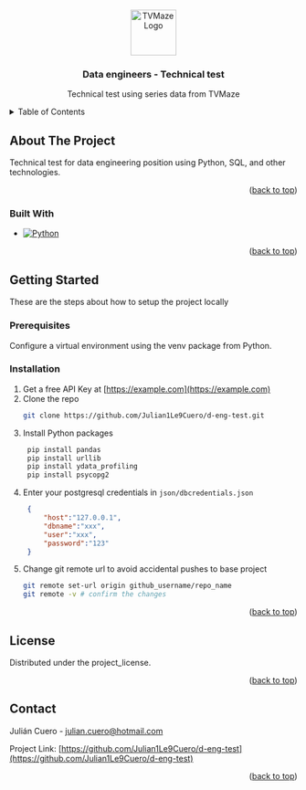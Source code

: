
<!-- Improved compatibility of back to top link: See: https://github.com/othneildrew/Best-README-Template/pull/73 -->
<a id="readme-top"></a>
<!--
*** Thanks for checking out the Best-README-Template. If you have a suggestion
*** that would make this better, please fork the repo and create a pull request
*** or simply open an issue with the tag "enhancement".
*** Don't forget to give the project a star!
*** Thanks again! Now go create something AMAZING! :D
-->



<!-- PROJECT SHIELDS -->
<!--
*** I'm using markdown "reference style" links for readability.
*** Reference links are enclosed in brackets [ ] instead of parentheses ( ).
*** See the bottom of this document for the declaration of the reference variables
*** for contributors-url, forks-url, etc. This is an optional, concise syntax you may use.
*** https://www.markdownguide.org/basic-syntax/#reference-style-links
-->
<!-- [![Contributors][contributors-shield]][contributors-url]
[![Forks][forks-shield]][forks-url]
[![Stargazers][stars-shield]][stars-url]
[![Issues][issues-shield]][issues-url]
[![project_license][license-shield]][license-url]
[![LinkedIn][linkedin-shield]][linkedin-url] -->



<!-- PROJECT LOGO -->
<br />
<div align="center">
  <a href="https://github.com/Julian1Le9Cuero/d-eng-test">
    <img src="https://www.google.com/url?sa=i&url=https%3A%2F%2Fwebcatalog.io%2Fes%2Fapps%2Ftvmaze&psig=AOvVaw0BfrjAgSb3HTxKtNLCWkiJ&ust=1739222931775000&source=images&cd=vfe&opi=89978449&ved=0CBQQjRxqFwoTCODm6rrEt4sDFQAAAAAdAAAAABAE" alt="TVMaze Logo" width="80" height="80">
  </a>

<h3 align="center">Data engineers - Technical test</h3>

  <p align="center">
    Technical test using series data from TVMaze
    <br />
    <!-- <a href="https://github.com/Julian1Le9Cuero/d-eng-test">View Demo</a>
    &middot;
    <a href="https://github.com/Julian1Le9Cuero/d-eng-test/issues/new?labels=bug&template=bug-report---.md">Report Bug</a>
    &middot;
    <a href="https://github.com/Julian1Le9Cuero/d-eng-test/issues/new?labels=enhancement&template=feature-request---.md">Request Feature</a> -->
  </p>
</div>



<!-- TABLE OF CONTENTS -->
<details>
  <summary>Table of Contents</summary>
  <ol>
    <li>
      <a href="#about-the-project">About The Project</a>
      <ul>
        <li><a href="#built-with">Built With</a></li>
      </ul>
    </li>
    <li>
      <a href="#getting-started">Getting Started</a>
      <ul>
        <li><a href="#prerequisites">Prerequisites</a></li>
        <li><a href="#installation">Installation</a></li>
      </ul>
    </li>
    <li><a href="#usage">Usage</a></li>
    <li><a href="#roadmap">Roadmap</a></li>
    <li><a href="#contributing">Contributing</a></li>
    <li><a href="#license">License</a></li>
    <li><a href="#contact">Contact</a></li>
  </ol>
</details>



<!-- ABOUT THE PROJECT -->
## About The Project

Technical test for data engineering position using Python, SQL, and other technologies.

<p align="right">(<a href="#readme-top">back to top</a>)</p>



### Built With

* [![Python][Python]][Python-url]

<p align="right">(<a href="#readme-top">back to top</a>)</p>



<!-- GETTING STARTED -->
## Getting Started

These are the steps about how to setup the project locally

### Prerequisites

Configure a virtual environment using the venv package from Python.

### Installation

1. Get a free API Key at [https://example.com](https://example.com)
2. Clone the repo
   ```sh
   git clone https://github.com/Julian1Le9Cuero/d-eng-test.git
   ```
3. Install Python packages
   ```sh
    pip install pandas
    pip install urllib
    pip install ydata_profiling
    pip install psycopg2
   ```
4. Enter your postgresql credentials in `json/dbcredentials.json`
   ```json
    {
        "host":"127.0.0.1",
        "dbname":"xxx",
        "user":"xxx",
        "password":"123"
    }
   ```
5. Change git remote url to avoid accidental pushes to base project
   ```sh
   git remote set-url origin github_username/repo_name
   git remote -v # confirm the changes
   ```

<p align="right">(<a href="#readme-top">back to top</a>)</p>



<!-- USAGE EXAMPLES
## Usage

It might possible -->

<!-- <p align="right">(<a href="#readme-top">back to top</a>)</p> -->




<!-- CONTRIBUTING -->




<!-- LICENSE -->
## License

Distributed under the project_license. 

<p align="right">(<a href="#readme-top">back to top</a>)</p>



<!-- CONTACT -->
## Contact

Julián Cuero - julian.cuero@hotmail.com

Project Link: [https://github.com/Julian1Le9Cuero/d-eng-test](https://github.com/Julian1Le9Cuero/d-eng-test)

<p align="right">(<a href="#readme-top">back to top</a>)</p>



<!-- MARKDOWN LINKS & IMAGES -->
<!-- https://www.markdownguide.org/basic-syntax/#reference-style-links -->
[contributors-shield]: https://img.shields.io/github/contributors/github_username/repo_name.svg?style=for-the-badge
[contributors-url]: https://github.com/Julian1Le9Cuero/d-eng-test/graphs/contributors
[forks-shield]: https://img.shields.io/github/forks/github_username/repo_name.svg?style=for-the-badge
[forks-url]: https://github.com/Julian1Le9Cuero/d-eng-test/network/members
[stars-shield]: https://img.shields.io/github/stars/github_username/repo_name.svg?style=for-the-badge
[stars-url]: https://github.com/Julian1Le9Cuero/d-eng-test/stargazers
[issues-shield]: https://img.shields.io/github/issues/github_username/repo_name.svg?style=for-the-badge
[issues-url]: https://github.com/Julian1Le9Cuero/d-eng-test/issues
[license-shield]: https://img.shields.io/github/license/github_username/repo_name.svg?style=for-the-badge
[license-url]: https://github.com/Julian1Le9Cuero/d-eng-test/blob/master/LICENSE.txt
[linkedin-shield]: https://img.shields.io/badge/-LinkedIn-black.svg?style=for-the-badge&logo=linkedin&colorB=555
[linkedin-url]: https://linkedin.com/in/linkedin_username
[product-screenshot]: images/screenshot.png
[Next.js]: https://img.shields.io/badge/next.js-000000?style=for-the-badge&logo=nextdotjs&logoColor=white
[Python]: https://img.shields.io/badge/python-3670A0?style=for-the-badge&logo=python&logoColor=ffdd54
[Next-url]: https://nextjs.org/
[Python-url]: https://www.python.org/
[React.js]: https://img.shields.io/badge/React-20232A?style=for-the-badge&logo=react&logoColor=61DAFB
[React-url]: https://reactjs.org/
[Vue.js]: https://img.shields.io/badge/Vue.js-35495E?style=for-the-badge&logo=vuedotjs&logoColor=4FC08D
[Vue-url]: https://vuejs.org/
[Angular.io]: https://img.shields.io/badge/Angular-DD0031?style=for-the-badge&logo=angular&logoColor=white
[Angular-url]: https://angular.io/
[Svelte.dev]: https://img.shields.io/badge/Svelte-4A4A55?style=for-the-badge&logo=svelte&logoColor=FF3E00
[Svelte-url]: https://svelte.dev/
[Laravel.com]: https://img.shields.io/badge/Laravel-FF2D20?style=for-the-badge&logo=laravel&logoColor=white
[Laravel-url]: https://laravel.com
[Bootstrap.com]: https://img.shields.io/badge/Bootstrap-563D7C?style=for-the-badge&logo=bootstrap&logoColor=white
[Bootstrap-url]: https://getbootstrap.com
[JQuery.com]: https://img.shields.io/badge/jQuery-0769AD?style=for-the-badge&logo=jquery&logoColor=white
[JQuery-url]: https://jquery.com 
